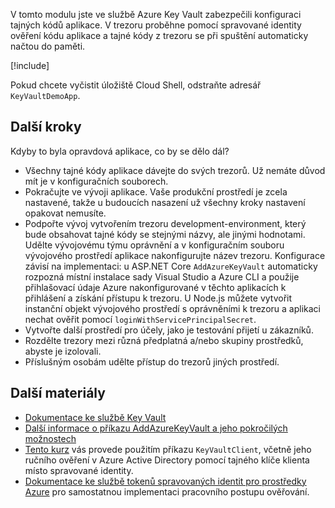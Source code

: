 V tomto modulu jste ve službě Azure Key Vault zabezpečili konfiguraci tajných kódů aplikace. V trezoru proběhne pomocí spravované identity ověření kódu aplikace a tajné kódy z trezoru se při spuštění automaticky načtou do paměti.

[!include[](../../../includes/azure-sandbox-cleanup.md)]

Pokud chcete vyčistit úložiště Cloud Shell, odstraňte adresář `KeyVaultDemoApp`.

## <a name="next-steps"></a>Další kroky

Kdyby to byla opravdová aplikace, co by se dělo dál?

- Všechny tajné kódy aplikace dávejte do svých trezorů. Už nemáte důvod mít je v konfiguračních souborech.
- Pokračujte ve vývoji aplikace. Vaše produkční prostředí je zcela nastavené, takže u budoucích nasazení už všechny kroky nastavení opakovat nemusíte.
- Podpořte vývoj vytvořením trezoru development-environment, který bude obsahovat tajné kódy se stejnými názvy, ale jinými hodnotami. Udělte vývojovému týmu oprávnění a v konfiguračním souboru vývojového prostředí aplikace nakonfigurujte název trezoru. Konfigurace závisí na implementaci: u ASP.NET Core `AddAzureKeyVault` automaticky rozpozná místní instalace sady Visual Studio a Azure CLI a použije přihlašovací údaje Azure nakonfigurované v těchto aplikacích k přihlášení a získání přístupu k trezoru. U Node.js můžete vytvořit instanční objekt vývojového prostředí s oprávněními k trezoru a aplikaci nechat ověřit pomocí `loginWithServicePrincipalSecret`.
- Vytvořte další prostředí pro účely, jako je testování přijetí u zákazníků.
- Rozdělte trezory mezi různá předplatná a/nebo skupiny prostředků, abyste je izolovali.
- Příslušným osobám udělte přístup do trezorů jiných prostředí.

## <a name="further-reading"></a>Další materiály

- [Dokumentace ke službě Key Vault](https://docs.microsoft.com/azure/key-vault/)
- [Další informace o příkazu AddAzureKeyVault a jeho pokročilých možnostech](https://docs.microsoft.com/aspnet/core/security/key-vault-configuration?view=aspnetcore-2.1&tabs=aspnetcore2x)
- [Tento kurz](https://docs.microsoft.com/azure/key-vault/key-vault-use-from-web-application) vás provede použitím příkazu `KeyVaultClient`, včetně jeho ručního ověření v Azure Active Directory pomocí tajného klíče klienta místo spravované identity.
- [Dokumentace ke službě tokenů spravovaných identit pro prostředky Azure](https://docs.microsoft.com/azure/app-service/app-service-managed-service-identity#using-the-rest-protocol) pro samostatnou implementaci pracovního postupu ověřování.